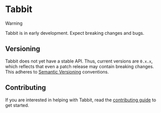 # Tabbit

> [!WARNING]
> Tabbit is in early development. Expect breaking changes and bugs.

## Versioning

Tabbit does not yet have a stable API. Thus, current versions are `0.x.x`, which
reflects that even a patch release may contain breaking changes. This adheres to
[Semantic Versioning] conventions.

## Contributing

If you are interested in helping with Tabbit, read the [contributing guide] to
get started.

[Semantic Versioning]: https://semver.org/
[contributing guide]:
  https://github.com/tjkuson/tabbit/blob/main/CONTRIBUTING.md
